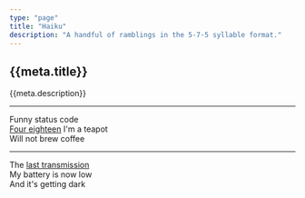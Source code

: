 ```yaml
---
type: "page"
title: "Haiku"
description: "A handful of ramblings in the 5-7-5 syllable format."
---
```


## {{meta.title}}

{{meta.description}}

---

Funny status code\
[Four eighteen][418] I'm a teapot\
Will not brew coffee

[418]: https://developer.mozilla.org/en-US/docs/Web/HTTP/Status/418

---

The [last transmission][oppy]\
My battery is now low\
And it's getting dark

[oppy]: https://en.wikipedia.org/wiki/Opportunity_(rover)#Legacy_and_honors